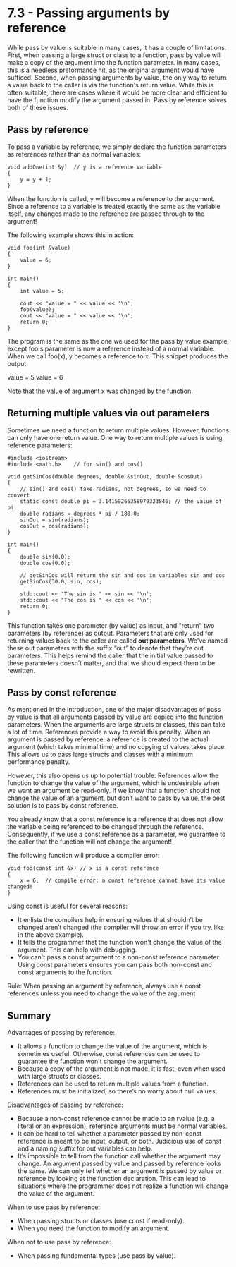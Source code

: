 
# 7.3 - Passing arguments by reference

While pass by value is suitable in many cases, it has a couple of limitations. First, when passing a large struct or class to a function, pass by value will make a copy of the argument into the function parameter. In many cases, this is a needless preformance hit, as the original argument would have sufficed. Second, when passing arguments by value, the only way to return a value back to the caller is via the function's return value. While this is often suitable, there are cases where it would be more clear and efficient to have the function modify the argument passed in. Pass by reference solves both of these issues.

## Pass by reference

To pass a variable by reference, we simply declare the function parameters as references rather than as normal variables:

```
void addOne(int &y)  // y is a reference variable
{
    y = y + 1;
}
```

When the function is called, y will become a reference to the argument. Since a reference to a variable is treated exactly the same as the variable itself, any changes made to the reference are passed through to the argument!

The following example shows this in action:

```
void foo(int &value)
{
    value = 6;
}

int main()
{
    int value = 5;

    cout << "value = " << value << '\n';
    foo(value);
    cout << "value = " << value << '\n';
    return 0;
}
```

The program is the same as the one we used for the pass by value example, except foo's parameter is now a reference instead of a normal variable. When we call foo(x), y becomes a reference to x. This snippet produces the output:

value = 5
value = 6

Note that the value of argument x was changed by the function.

## Returning multiple values via out parameters

Sometimes we need a function to return multiple values. However, functions can only have one return value. One way to return multiple values is using reference parameters:

```
#include <iostream>
#include <math.h>    // for sin() and cos()

void getSinCos(double degrees, double &sinOut, double &cosOut)
{
    // sin() and cos() take radians, not degrees, so we need to convert
    static const double pi = 3.14159265358979323846; // the value of pi
    double radians = degrees * pi / 180.0;
    sinOut = sin(radians);
    cosOut = cos(radians);
}

int main()
{
    double sin(0.0);
    double cos(0.0);

    // getSinCos will return the sin and cos in variables sin and cos
    getSinCos(30.0, sin, cos);

    std::cout << "The sin is " << sin << '\n';
    std::cout << "The cos is " << cos << '\n';
    return 0;
}
```

This function takes one parameter (by value) as input, and "return" two parameters (by reference) as output. Parameters that are only used for returning values back to the caller are called **out parameters**. We've named  these out parameters with the suffix “out” to denote that they’re out parameters. This helps remind the caller that the initial value passed to these parameters doesn’t matter, and that we should expect them to be rewritten.

## Pass by const reference

As mentioned in the introduction, one of the major disadvantages of pass by value is that all arguments passed by value are copied into the function parameters. When the arguments are large structs or classes, this can take a lot of time. References provide a way to avoid this penalty. When an argument is passed by reference, a reference is created to the actual argument (which takes minimal time) and no copying of values takes place. This allows us to pass large structs and classes with a minimum performance penalty.

However, this also opens us up to potential trouble. References allow the function to change the value of the argument, which is undesirable when we want an argument be read-only. If we know that a function should not change the value of an argument, but don’t want to pass by value, the best solution is to pass by const reference.

You already know that a const reference is a reference that does not allow the variable being referenced to be changed through the reference. Consequently, if we use a const reference as a parameter, we guarantee to the caller that the function will not change the argument!

The following function will produce a compiler error:

```
void foo(const int &x) // x is a const reference
{
    x = 6;  // compile error: a const reference cannot have its value changed!
}
```

Using const is useful for several reasons:

 - It enlists the compilers help in ensuring values that shouldn’t be changed aren’t changed (the compiler will throw an error if you try, like in the above example).
 - It tells the programmer that the function won't change the value of the argument. This can help with debugging.
 - You can't pass a const argument to a non-const reference parameter. Using const parameters ensures you can pass both non-const and const arguments to the function.

 Rule: When passing an argument by reference, always use a const references unless you need to change the value of the argument

## Summary

Advantages of passing by reference:

 - It allows a function to change the value of the argument, which is sometimes useful. Otherwise, const references can be used to guarantee the function won't change the argument.
 - Because a copy of the argument is not made, it is fast, even when used with large structs or classes.
 - References can be used to return multiple values from a function.
 - References must be initialized, so there’s no worry about null values.

Disadvantages of passing by reference:

 - Because a non-const reference cannot be made to an rvalue (e.g. a literal or an expression), reference arguments must be normal variables.
 - It can be hard to tell whether a parameter passed by non-const reference is meant to be input, output, or both. Judicious use of const and a naming suffix for out variables can help.
 - It’s impossible to tell from the function call whether the argument may change. An argument passed by value and passed by reference looks the same. We can only tell whether an argument is passed by value or reference by looking at the function declaration. This can lead to situations where the programmer does not realize a function will change the value of the argument.

When to use pass by reference:

 - When passing structs or classes (use const if read-only).
 - When you need the function to modify an argument.

When not to use pass by reference:

 - When passing fundamental types (use pass by value).
